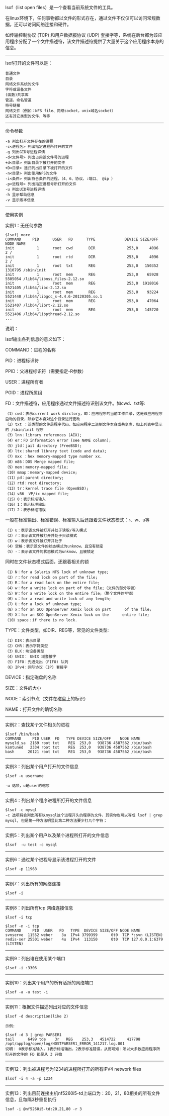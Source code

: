 
lsof（list open files）是一个查看当前系统文件的工具。

在linux环境下，任何事物都以文件的形式存在，通过文件不仅仅可以访问常规数据，还可以访问网络连接和硬件。

如传输控制协议 (TCP) 和用户数据报协议 (UDP) 套接字等，系统在后台都为该应用程序分配了一个文件描述符，该文件描述符提供了大量关于这个应用程序本身的信息。

-------------
lsof打开的文件可以是：

```
普通文件
目录
网络文件系统的文件
字符或设备文件
(函数)共享库
管道，命名管道
符号链接
网络文件（例如：NFS file、网络socket，unix域名socket）
还有其它类型的文件，等等
```

----------------
命令参数

```
-a 列出打开文件存在的进程
-c<进程名> 列出指定进程所打开的文件
-g 列出GID号进程详情
-d<文件号> 列出占用该文件号的进程
+d<目录> 列出目录下被打开的文件
+D<目录> 递归列出目录下被打开的文件
-n<目录> 列出使用NFS的文件
-i<条件> 列出符合条件的进程。（4、6、协议、:端口、 @ip ）
-p<进程号> 列出指定进程号所打开的文件
-u 列出UID号进程详情
-h 显示帮助信息
-v 显示版本信息
```

---------------
使用实例

实例1：无任何参数

```
$lsof| more
COMMAND     PID      USER   FD      TYPE             DEVICE SIZE/OFF       NODE NAME
init          1      root  cwd       DIR              253,0     4096          2 /
init          1      root  rtd       DIR              253,0     4096          2 /
init          1      root  txt       REG              253,0   150352    1310795 /sbin/init
init          1      root  mem       REG              253,0    65928    5505054 /lib64/libnss_files-2.12.so
init          1      root  mem       REG              253,0  1918016    5521405 /lib64/libc-2.12.so
init          1      root  mem       REG              253,0    93224    5521440 /lib64/libgcc_s-4.4.6-20120305.so.1
init          1      root  mem       REG              253,0    47064    5521407 /lib64/librt-2.12.so
init          1      root  mem       REG              253,0   145720    5521406 /lib64/libpthread-2.12.so
...
```

说明：

lsof输出各列信息的意义如下：

COMMAND：进程的名称

PID：进程标识符

PPID：父进程标识符（需要指定-R参数）

USER：进程所有者

PGID：进程所属组

FD：文件描述符，应用程序通过文件描述符识别该文件。如cwd、txt等:

```
（1）cwd：表示current work dirctory，即：应用程序的当前工作目录，这是该应用程序启动的目录，除非它本身对这个目录进行更改
（2）txt ：该类型的文件是程序代码，如应用程序二进制文件本身或共享库，如上列表中显示的 /sbin/init 程序
（3）lnn：library references (AIX);
（4）er：FD information error (see NAME column);
（5）jld：jail directory (FreeBSD);
（6）ltx：shared library text (code and data);
（7）mxx ：hex memory-mapped type number xx.
（8）m86：DOS Merge mapped file;
（9）mem：memory-mapped file;
（10）mmap：memory-mapped device;
（11）pd：parent directory;
（12）rtd：root directory;
（13）tr：kernel trace file (OpenBSD);
（14）v86  VP/ix mapped file;
（15）0：表示标准输入
（16）1：表示标准输出
（17）2：表示标准错误
```

一般在标准输出、标准错误、标准输入后还跟着文件状态模式：r、w、u等

```
（1）u：表示该文件被打开并处于读取/写入模式
（2）r：表示该文件被打开并处于只读模式
（3）w：表示该文件被打开并处于
（4）空格：表示该文件的状态模式为unknow，且没有锁定
（5）-：表示该文件的状态模式为unknow，且被锁定
```

同时在文件状态模式后面，还跟着相关的锁
```
（1）N：for a Solaris NFS lock of unknown type;
（2）r：for read lock on part of the file;
（3）R：for a read lock on the entire file;
（4）w：for a write lock on part of the file;（文件的部分写锁）
（5）W：for a write lock on the entire file;（整个文件的写锁）
（6）u：for a read and write lock of any length;
（7）U：for a lock of unknown type;
（8）x：for an SCO OpenServer Xenix lock on part      of the file;
（9）X：for an SCO OpenServer Xenix lock on the      entire file;
（10）space：if there is no lock.
```

TYPE：文件类型，如DIR、REG等，常见的文件类型:

```
（1）DIR：表示目录
（2）CHR：表示字符类型
（3）BLK：块设备类型
（4）UNIX： UNIX 域套接字
（5）FIFO：先进先出 (FIFO) 队列
（6）IPv4：网际协议 (IP) 套接字
```

DEVICE：指定磁盘的名称

SIZE：文件的大小

NODE：索引节点（文件在磁盘上的标识）

NAME：打开文件的确切名称

----------------

实例2：查找某个文件相关的进程

```
$lsof /bin/bash
COMMAND     PID USER  FD   TYPE DEVICE SIZE/OFF    NODE NAME
mysqld_sa  2169 root txt    REG  253,0   938736 4587562 /bin/bash
ksmtuned   2334 root txt    REG  253,0   938736 4587562 /bin/bash
bash      20121 root txt    REG  253,0   938736 4587562 /bin/bash
```


-----------------
实例3：列出某个用户打开的文件信息

```
$lsof -u username

-u 选项，u是user的缩写
```

-----------------
实例4：列出某个程序进程所打开的文件信息

```
$lsof -c mysql
-c 选项将会列出所有以mysql这个进程开头的程序的文件，其实你也可以写成 lsof | grep mysql, 但是第一种方法明显比第二种方法要少打几个字符；
```

----------------
实例5：列出某个用户以及某个进程所打开的文件信息

```
$lsof  -u test -c mysql
```

------------------
实例6：通过某个进程号显示该进程打开的文件

```
$lsof -p 11968
```

------------------
实例7：列出所有的网络连接

```
$lsof -i
```

--------------------
实例8：列出所有tcp 网络连接信息

```
$lsof -i tcp

$lsof -n -i tcp
COMMAND     PID  USER   FD   TYPE  DEVICE SIZE/OFF NODE NAME
svnserve  11552 weber    3u  IPv4 3799399      0t0  TCP *:svn (LISTEN)
redis-ser 25501 weber    4u  IPv4  113150      0t0  TCP 127.0.0.1:6379 (LISTEN)
```
--------------

实例9：列出谁在使用某个端口

```
$lsof -i :3306
```

------------
实例10：列出某个用户的所有活跃的网络端口

```
$lsof -a -u test -i
```

------------
实例11：根据文件描述列出对应的文件信息

```
$lsof -d description(like 2)

示例:

$lsof -d 3 | grep PARSER1
tail      6499 tde    3r   REG    253,3   4514722     417798 /opt/applog/open/log/HOSTPARSER1_ERROR_141217.log.001
说明： 0表示标准输入，1表示标准输出，2表示标准错误，从而可知：所以大多数应用程序所打开的文件的 FD 都是从 3 开始
```

-----------------
实例12：列出被进程号为1234的进程所打开的所有IPV4 network files

```
$lsof -i 4 -a -p 1234
```

-----------------
实例13：列出目前连接主机nf5260i5-td上端口为：20，21，80相关的所有文件信息，且每隔3秒重复执行

```
lsof -i @nf5260i5-td:20,21,80 -r 3
```
